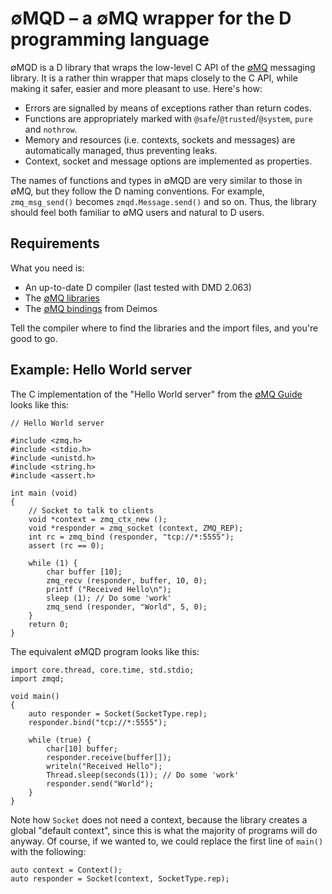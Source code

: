 ∅MQD – a ∅MQ wrapper for the D programming language
===================================================

∅MQD is a D library that wraps the low-level C API of the [∅MQ](http://zeromq.org)
messaging library.  It is a rather thin wrapper that maps closely to the
C API, while making it safer, easier and more pleasant to use.  Here's how:

  * Errors are signalled by means of exceptions rather than return codes.
  * Functions are appropriately marked with `@safe`/`@trusted`/`@system`,
    `pure` and `nothrow`.
  * Memory and resources (i.e. contexts, sockets and messages) are
    automatically managed, thus preventing leaks.
  * Context, socket and message options are implemented as properties.

The names of functions and types in ∅MQD are very similar to those in ∅MQ,
but they follow the D naming conventions.  For example, `zmq_msg_send()`
becomes `zmqd.Message.send()` and so on.  Thus, the library should feel
both familiar to ∅MQ users and natural to D users.

## Requirements ##

What you need is:

  * An up-to-date D compiler (last tested with DMD 2.063)
  * The [∅MQ libraries](http://zeromq.org/intro:get-the-software)
  * The [∅MQ bindings](https://github.com/D-Programming-Deimos/ZeroMQ)
    from Deimos

Tell the compiler where to find the libraries and the import files, and
you're good to go.

## Example: Hello World server ##

The C implementation of the "Hello World server" from the
[∅MQ Guide](http://zguide.zeromq.org/page:all) looks like this:

    // Hello World server

    #include <zmq.h>
    #include <stdio.h>
    #include <unistd.h>
    #include <string.h>
    #include <assert.h>

    int main (void)
    {
        // Socket to talk to clients
        void *context = zmq_ctx_new ();
        void *responder = zmq_socket (context, ZMQ_REP);
        int rc = zmq_bind (responder, "tcp://*:5555");
        assert (rc == 0);

        while (1) {
            char buffer [10];
            zmq_recv (responder, buffer, 10, 0);
            printf ("Received Hello\n");
            sleep (1); // Do some 'work'
            zmq_send (responder, "World", 5, 0);
        }
        return 0;
    }

The equivalent ∅MQD program looks like this:

    import core.thread, core.time, std.stdio;
    import zmqd;

    void main()
    {
        auto responder = Socket(SocketType.rep);
        responder.bind("tcp://*:5555");

        while (true) {
            char[10] buffer;
            responder.receive(buffer[]);
            writeln("Received Hello");
            Thread.sleep(seconds(1)); // Do some 'work'
            responder.send("World");
        }
    }

Note how `Socket` does not need a context, because the library creates a global
"default context", since this is what the majority of programs will do anyway.
Of course, if we wanted to, we could replace the first line of `main()` with
the following:

    auto context = Context();
    auto responder = Socket(context, SocketType.rep);

